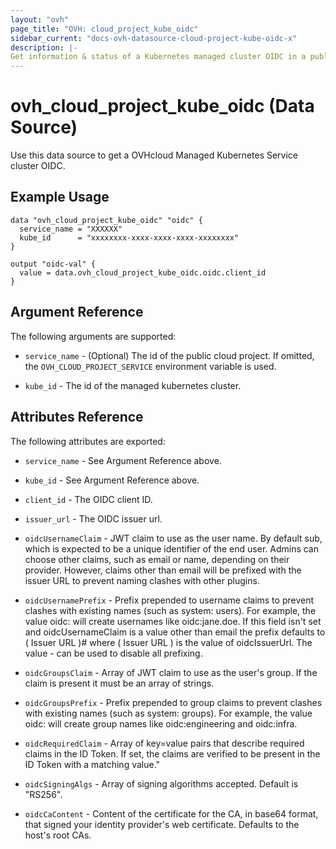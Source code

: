 ```yaml
---
layout: "ovh"
page_title: "OVH: cloud_project_kube_oidc"
sidebar_current: "docs-ovh-datasource-cloud-project-kube-oidc-x"
description: |-
Get information & status of a Kubernetes managed cluster OIDC in a public cloud project.
---
```


# ovh_cloud_project_kube_oidc (Data Source)

Use this data source to get a OVHcloud Managed Kubernetes Service cluster OIDC.

## Example Usage

```hcl
data "ovh_cloud_project_kube_oidc" "oidc" {
  service_name = "XXXXXX"
  kube_id      = "xxxxxxxx-xxxx-xxxx-xxxx-xxxxxxxx"
}

output "oidc-val" {
  value = data.ovh_cloud_project_kube_oidc.oidc.client_id
}
```

## Argument Reference

The following arguments are supported:

* `service_name` - (Optional) The id of the public cloud project. If omitted,
  the `OVH_CLOUD_PROJECT_SERVICE` environment variable is used.

* `kube_id` - The id of the managed kubernetes cluster.

## Attributes Reference

The following attributes are exported:

* `service_name` - See Argument Reference above.
* `kube_id` - See Argument Reference above.

* `client_id` - The OIDC client ID.

* `issuer_url` - The OIDC issuer url.

* `oidcUsernameClaim` - JWT claim to use as the user name. By default sub, which is expected to be a unique identifier of the end user. Admins can choose other claims, such as email or name, depending on their provider. However, claims other than email will be prefixed with the issuer URL to prevent naming clashes with other plugins.

* `oidcUsernamePrefix` - Prefix prepended to username claims to prevent clashes with existing names (such as system: users). For example, the value oidc: will create usernames like oidc:jane.doe. If this field isn't set and oidcUsernameClaim is a value other than email the prefix defaults to ( Issuer URL )# where ( Issuer URL ) is the value of oidcIssuerUrl. The value - can be used to disable all prefixing.

* `oidcGroupsClaim` - Array of JWT claim to use as the user's group. If the claim is present it must be an array of strings.

* `oidcGroupsPrefix` - Prefix prepended to group claims to prevent clashes with existing names (such as system: groups). For example, the value oidc: will create group names like oidc:engineering and oidc:infra.

* `oidcRequiredClaim` - Array of key=value pairs that describe required claims in the ID Token. If set, the claims are verified to be present in the ID Token with a matching value."

* `oidcSigningAlgs` - Array of signing algorithms accepted. Default is \"RS256\".

* `oidcCaContent` - Content of the certificate for the CA, in base64 format, that signed your identity provider's web certificate. Defaults to the host's root CAs.
